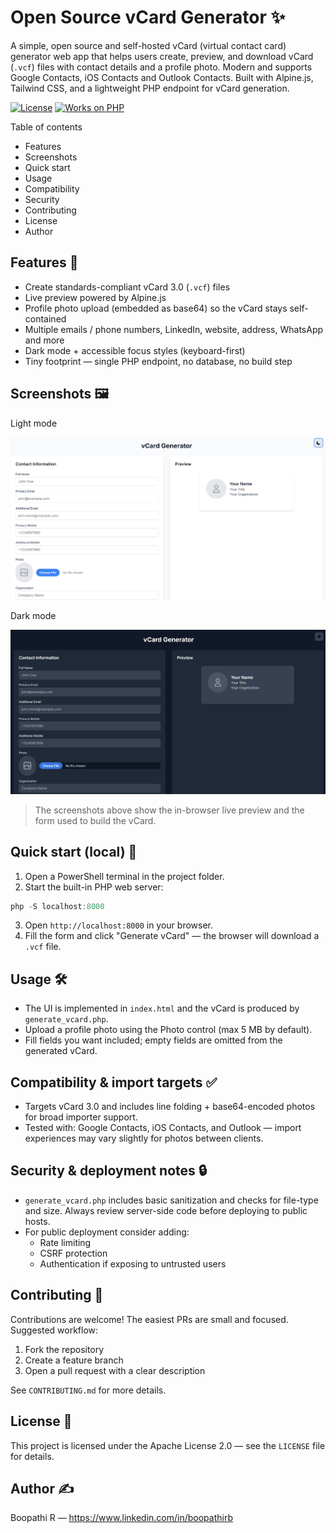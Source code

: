  # Open Source vCard Generator ✨

A simple, open source and self-hosted vCard (virtual contact card) generator web app that helps users create, preview, and download vCard (`.vcf`) files with contact details and a profile photo. Modern and supports Google Contacts, iOS Contacts and Outlook Contacts. Built with Alpine.js, Tailwind CSS, and a lightweight PHP endpoint for vCard generation.

 [![License](https://img.shields.io/badge/license-Apache%202.0-blue.svg)](./LICENSE) [![Works on PHP](https://img.shields.io/badge/PHP-compatible-777BB4?logo=php&logoColor=white)](#)

Table of contents
- Features
- Screenshots
- Quick start
- Usage
- Compatibility
- Security
- Contributing
- License
- Author

## Features 🚀

- Create standards-compliant vCard 3.0 (`.vcf`) files
- Live preview powered by Alpine.js
- Profile photo upload (embedded as base64) so the vCard stays self-contained
- Multiple emails / phone numbers, LinkedIn, website, address, WhatsApp and more
- Dark mode + accessible focus styles (keyboard-first)
- Tiny footprint — single PHP endpoint, no database, no build step

## Screenshots 🖼️

Light mode

![Light mode preview](assets/images/light-mode.png)

Dark mode

![Dark mode preview](assets/images/dark-mode.png)

> The screenshots above show the in-browser live preview and the form used to build the vCard.

## Quick start (local) 🧭

1. Open a PowerShell terminal in the project folder.
2. Start the built-in PHP web server:

```powershell
php -S localhost:8000
```

3. Open `http://localhost:8000` in your browser.
4. Fill the form and click "Generate vCard" — the browser will download a `.vcf` file.

## Usage 🛠️

- The UI is implemented in `index.html` and the vCard is produced by `generate_vcard.php`.
- Upload a profile photo using the Photo control (max 5 MB by default).
- Fill fields you want included; empty fields are omitted from the generated vCard.

## Compatibility & import targets ✅

- Targets vCard 3.0 and includes line folding + base64-encoded photos for broad importer support.
- Tested with: Google Contacts, iOS Contacts, and Outlook — import experiences may vary slightly for photos between clients.

## Security & deployment notes 🔒

- `generate_vcard.php` includes basic sanitization and checks for file-type and size. Always review server-side code before deploying to public hosts.
- For public deployment consider adding:
    - Rate limiting
    - CSRF protection
    - Authentication if exposing to untrusted users

## Contributing 🤝

Contributions are welcome! The easiest PRs are small and focused. Suggested workflow:

1. Fork the repository
2. Create a feature branch
3. Open a pull request with a clear description

See `CONTRIBUTING.md` for more details.

## License 📄

This project is licensed under the Apache License 2.0 — see the `LICENSE` file for details.

## Author ✍️

Boopathi R — https://www.linkedin.com/in/boopathirb
